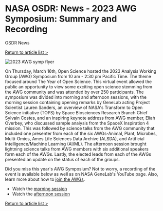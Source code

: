 # NASA OSDR: News - 2023 AWG Symposium: Summary and Recording

OSDR News

[Return to article list >](broken-reference)

![2023 AWG symp flyer](<.gitbook/assets/2023 AWG symp flyer\_v2.JPG>)

On Thursday, March 16th, Open Science hosted the 2023 Analysis Working Group (AWG) Symposium from 10 am - 2:30 pm Pacific Time. The theme focused around The Year of Open Science. This virtual event allowed the public an opportunity to view some exciting open science stemming from the AWG community and was attended by over 250 participants. The symposium was divided into morning and afternoon sessions, with the morning session containing opening remarks by GeneLab acting Project Scientist Lauren Sanders, an overview of NASA's Transform to Open Science initiative (TOPS) by Space Biosciences Research Branch Chief Sylvain Costes, and an inspiring keynote address from AWG member, Eliah Overbey, who discussed sample analysis from the SpaceX Inspiration 4 mission. This was followed by science talks from the AWG community that included one presenter from each of the six AWGs-Animal, Plant, Microbes, Multi-Omics, Ames Life Sciences Data Archive (ALSDA), and Artificial Intelligence/Machine Learning (AI/ML). The afternoon session brought lightning science talks from AWG members with six additional speakers form each of the AWGs. Lastly, the elected leads from each of the AWGs presented an update on the status of each of the groups.

Did you miss this year's AWG Symposium? Not to worry, a recording of the event is available below as well as on NASA GeneLab's YouTube page. Also, learn more about how to [join the AWGs](broken-reference).

* Watch the [morning session](https://youtu.be/IlRP9VoDHao)
* Watch the [afternoon session](https://youtu.be/JRS3bEe1TsU)

[Return to article list >](broken-reference)
